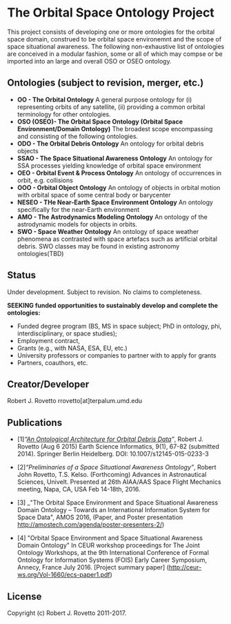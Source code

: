 # The Orbital Space Ontology Project
This project consists of developing one or more ontologies for the orbital space domain, construed to be orbital space environemnt and the scope of space situational awareness. The following non-exhaustive list of ontologies are conceived in a modular fashion, some or all of which may compse or be imported into an large and overall OSO or OSEO ontology.  

## Ontologies (subject to revision, merger, etc.)
* **OO - The Orbital Ontology**
  A general purpose ontology for (i) representing orbits of any satellite, (ii) providing a common orbital terminology for other ontologies.
* **OSO (OSEO)- The Orbital Space Ontology (Orbital Space Environment/Domain Ontology)**
  The broadest scope encompassing and consisting of the following ontologies.
* **ODO - The Orbital Debris Ontology**
  An ontology for orbital debris objects
* **SSAO - The Space Situational Awareness Ontology**
  An ontology for SSA processes yielding knowledge of orbital space environment 
* **OEO - Orbital Event & Process Ontology**
  An ontology of occurrences in orbit, e.g. collisions
* **OOO - Orbital Object Ontology**
  An ontology of objects in orbital motion with orbital space of some central body or barycenter
* **NESEO - THe Near-Earth Space Environment Ontology**
  An ontology specifically for the near-Earth environment
* **AMO - The Astrodynamics Modeling Ontology**
  An ontology of the astrodynamic models for objects in orbits. 
* **SWO - Space Weather Ontology**
  An ontology of space weather phenomena as contrasted with space artefacs such as artificial orbital debris. 
  SWO classes may be found in existing astronomy ontologies(TBD) 

## Status
Under development. Subject to revision. No claims to completeness. 

**SEEKING funded opportunities to sustainably develop and complete the ontologies:**
* Funded degree program (BS, MS in space subject; PhD in ontology, phi, interdisciplinary, or space studies); 
* Employment contract, 
* Grants (e.g., with NASA, ESA, EU, etc.)
* University professors or companies to partner with to apply for grants 
* Partners, coauthors, etc.

## Creator/Developer
Robert J. Rovetto
rrovetto[at]terpalum.umd.edu

## Publications
* [1]_“[An Ontological Architecture for Orbital Debris Data](http://link.springer.com/article/10.1007/s12145-015-0233-3)”_, Robert J. Rovetto (Aug 6 2015) Earth Science Informatics, 9(1), 67-82 (submitted 2014). Springer Berlin Heidelberg. DOI: 10.1007/s12145-015-0233-3 


* [2]_“Preliminaries of a Space Situational Awareness Ontology”_, Robert John Rovetto, T.S. Kelso. (Forthcoming) Advances in Astronautical Sciences, Univelt. Presented at 26th AIAA/AAS Space Flight Mechanics meeting, Napa, CA, USA Feb 14-18th, 2016.

* [3] _"The Orbital Space Environment and Space Situational Awareness Domain Ontology – Towards an International Information System for Space Data", AMOS 2016, (Paper, and Poster presentation http://amostech.com/agenda/poster-presenters-2/)

* [4] "Orbital Space Environment and Space Situational Awareness Domain Ontology" In CEUR workshop proceedings for The Joint Ontology Workshops, at the 9th International Conference of Formal Ontology for Information Systems (FOIS) Early Career Symposium, Annecy, France July 2016. [Project summary paper] (http://ceur-ws.org/Vol-1660/ecs-paper1.pdf)


## License
Copyright (c) Robert J. Rovetto 2011-2017.
